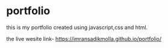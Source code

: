 # portfolio


this is my portfolio created using javascript,css and html.

the live wesite link- https://imransadikmolla.github.io/portfolio/

